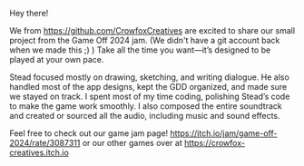 Hey there!

We from https://github.com/CrowfoxCreatives are excited to share our small project from the Game Off 2024 jam. (We didn't have a git account back when we made this ;) )
Take all the time you want—it’s designed to be played at your own pace.

Stead focused mostly on drawing, sketching, and writing dialogue. He also handled most of the app designs, kept the GDD organized, and made sure we stayed on track.
I spent most of my time coding, polishing Stead’s code to make the game work smoothly. I also composed the entire soundtrack and created or sourced all the audio, including music and sound effects.

Feel free to check out our game jam page! https://itch.io/jam/game-off-2024/rate/3087311 or our other games over at https://crowfox-creatives.itch.io

